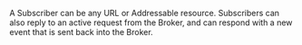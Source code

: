 <!-- Snippet used in the following topics:
- /docs/concepts/eventing-resources/brokers.md
-->

A Subscriber can be any URL or Addressable resource. Subscribers can also reply to an active request from the Broker, and can respond with a new event that is sent back into the Broker.

